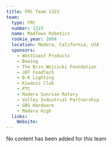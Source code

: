 ```yaml
---
title: FRC Team 1323
team:
  type: FRC
  number: 1323
  name: MadTown Robotics
  rookie_year: 2004
  location: Madera, California, USA
  sponsors:
    - WestCoast Products
    - Boeing
    - The Brin Wojcicki Foundation
    - JBT FoodTech
    - B-K Lighting
    - Kiwanis Club
    - PTC
    - Madera Sunrise Rotary
    - Valley Industrial Partnership
    - GBS Hardware
    - Madera High
  links:
    Website: 
---
```

No content has been added for this team